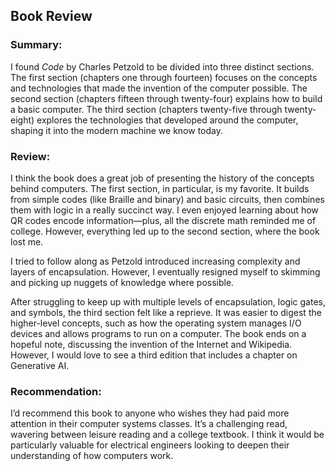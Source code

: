 ## Book Review

### Summary:

I found _Code_ by Charles Petzold to be divided into three distinct sections. The first section (chapters one through fourteen) focuses on the concepts and technologies that made the invention of the computer possible. The second section (chapters fifteen through twenty-four) explains how to build a basic computer. The third section (chapters twenty-five through twenty-eight) explores the technologies that developed around the computer, shaping it into the modern machine we know today.

### Review:

I think the book does a great job of presenting the history of the concepts behind computers. The first section, in particular, is my favorite. It builds from simple codes (like Braille and binary) and basic circuits, then combines them with logic in a really succinct way. I even enjoyed learning about how QR codes encode information—plus, all the discrete math reminded me of college. However, everything led up to the second section, where the book lost me. 

I tried to follow along as Petzold introduced increasing complexity and layers of encapsulation. However, I eventually resigned myself to skimming and picking up nuggets of knowledge where possible.

After struggling to keep up with multiple levels of encapsulation, logic gates, and symbols, the third section felt like a reprieve. It was easier to digest the higher-level concepts, such as how the operating system manages I/O devices and allows programs to run on a computer. The book ends on a hopeful note, discussing the invention of the Internet and Wikipedia. However, I would love to see a third edition that includes a chapter on Generative AI.

### Recommendation:

I’d recommend this book to anyone who wishes they had paid more attention in their computer systems classes. It’s a challenging read, wavering between leisure reading and a college textbook. I think it would be particularly valuable for electrical engineers looking to deepen their understanding of how computers work.